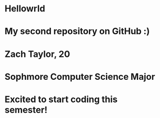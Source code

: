 # Hellowrld
# My second repository on GitHub :)
# Zach Taylor, 20
# Sophmore Computer Science Major 
# Excited to start coding this semester!
